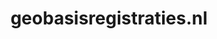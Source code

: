 ---
layout: post
title:  "geobasisregistraties.nl"
internal_url:  "/data/geobasisregistraties.nl.html"
categories: dutchgov
---